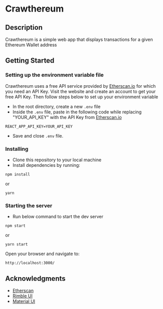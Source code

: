 # Crawthereum

## Description

Crawthereum is a simple web app that displays transactions for a given Ethereum Wallet address

## Getting Started

### Setting up the environment variable file

Crawthereum uses a free API service provided by [Etherscan.io](https://etherscan.io/) for which you need an API Key. Visit the website and create an account to get your free API Key. Then follow steps below to set up your environment variable

- In the root directory, create a new `.env` file
- Inside the `.env` file, paste in the following code while replacing "YOUR_API_KEY" with the API Key from [Etherscan.io](https://etherscan.io/)

```
REACT_APP_API_KEY=YOUR_API_KEY
```

- Save and close `.env` file.

### Installing

- Clone this repository to your local machine
- Install dependencies by running:

```
npm install
```

or

```
yarn
```

### Starting the server

- Run below command to start the dev server

```
npm start
```

or

```
yarn start
```

Open your browser and navigate to:

```
http://localhost:3000/
```

## Acknowledgments

- [Etherscan](https://etherscan.io)
- [Rimble UI](https://rimble.consensys.design/)
- [Material UI](https://material-ui.com/)
